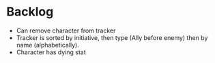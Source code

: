 # Backlog
- Can remove character from tracker
- Tracker is sorted by initiative, then type (Ally before enemy)
  then by name (alphabetically).
- Character has dying stat